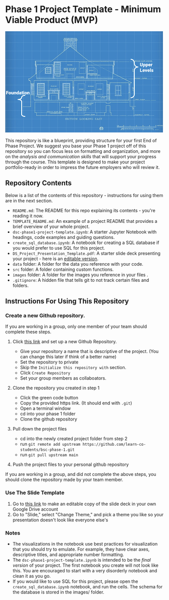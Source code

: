# Phase 1 Project Template - Minimum Viable Product (MVP)

![blueprint](images/blueprint.png)

This repository is like a blueprint, providing structure for your first End of Phase Project. We suggest you base your Phase 1 project off of this repository so you can focus less on formatting and organization, and more on the _analysis and communication skills_ that will support your progress through the course. This template is designed to make your project portfolio-ready in order to impress the future employers who will review it. 

## Repository Contents

Below is a list of the contents of this repository - instructions for using them are in the next section.

- `README.md`: The README for this repo explaining its contents - you're reading it now.
- `TEMPLATE_README.md`: An example of a project README that provides a brief overview of your whole project.
- `dsc-phase1-project-template.ipynb`: A starter Jupyter Notebook with headings, code examples and guiding questions.
- `create_sql_database.ipynb`: A notebook for creating a SQL database if you would prefer to use SQL for this project.
- `DS_Project_Presentation_Template.pdf`: A starter slide deck presenting your project - here is an [editable version](https://docs.google.com/presentation/d/1PaiH1bleXnhiPjTPsAXQSiAK0nkaRlseQIr_Yb-0mz0/copy).
- `data` folder: A folder for the data you reference with your code.
- `src` folder: A folder containing custom functions.
- `images` folder: A folder for the images you reference in your files .
- `.gitignore`: A hidden file that tells git to not track certain files and folders.

## Instructions For Using This Repository

### Create a new Github repository. 
If you are working in a group, only one member of your team should complete these steps.

1. Click [this link](https://github.com/new) and set up a new Github  Repository.
   - Give your repository a name that is descriptive of the project. (You can change this later if think of a better name)
   - Set the repository to private
   - Skip the `Initialize this repository with` section.
   - Click `Create Repository`
   - Set your group members as collaboators.

2. Clone the repository you created in step 1
   - Click the green code button
   - Copy the provided https link. (It should end with `.git`)
   - Open a terminal window
   - cd into your phase 1 folder
   - Clone the github repository
   
3. Pull down the project files
   - cd into the newly created project folder from step 2
   - run `git remote add upstream https://github.com/learn-co-students/bsc-phase-1.git`
   - run `git pull upstream main`   

4. Push the project files to your personal github repository

If you are working in a group, and did not complete the above steps, you should clone the repository made by your team member.

### Use The Slide Template

1. Go to [this link](https://docs.google.com/presentation/d/1PaiH1bleXnhiPjTPsAXQSiAK0nkaRlseQIr_Yb-0mz0/copy) to make an editable copy of the slide deck in your own Google Drive account
2. Go to "Slide," select "Change Theme," and pick a theme you like so your presentation doesn't look like everyone else's



### Notes

- The visualizations in the notebook use best practices for visualization that you should try to emulate. For example, they have clear axes, descriptive titles, and appropriate number formatting.
- The `dsc-phase1-project-template.ipynb` is intended to be the _final version_ of your project. The first notebook you create will not look like this. You are encouraged to start with a very disorderly notebook and clean it as you go.
- If you would like to use SQL for this project, please open the `create_sql_database.ipynb` notebook, and run the cells. The schema for the database is stored in the images/ folder.
